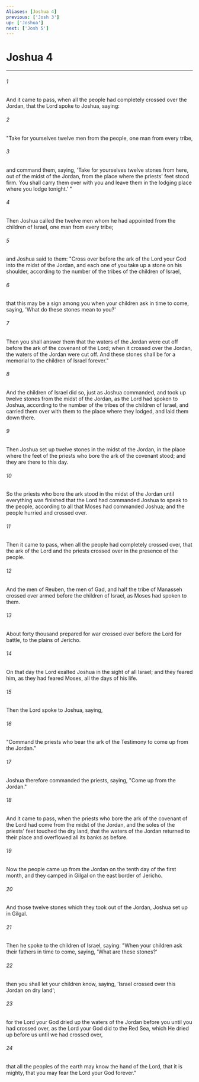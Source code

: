 ```yaml
---
Aliases: [Joshua 4]
previous: ['Josh 3']
up: ['Joshua']
next: ['Josh 5']
---
```

# Joshua 4

***


###### 1 
And it came to pass, when all the people had completely crossed over the Jordan, that the Lord spoke to Joshua, saying: 

###### 2 
"Take for yourselves twelve men from the people, one man from every tribe, 

###### 3 
and command them, saying, 'Take for yourselves twelve stones from here, out of the midst of the Jordan, from the place where the priests' feet stood firm. You shall carry them over with you and leave them in the lodging place where you lodge tonight.' " 

###### 4 
Then Joshua called the twelve men whom he had appointed from the children of Israel, one man from every tribe; 

###### 5 
and Joshua said to them: "Cross over before the ark of the Lord your God into the midst of the Jordan, and each one of you take up a stone on his shoulder, according to the number of the tribes of the children of Israel, 

###### 6 
that this may be a sign among you when your children ask in time to come, saying, 'What do these stones mean to you?' 

###### 7 
Then you shall answer them that the waters of the Jordan were cut off before the ark of the covenant of the Lord; when it crossed over the Jordan, the waters of the Jordan were cut off. And these stones shall be for a memorial to the children of Israel forever." 

###### 8 
And the children of Israel did so, just as Joshua commanded, and took up twelve stones from the midst of the Jordan, as the Lord had spoken to Joshua, according to the number of the tribes of the children of Israel, and carried them over with them to the place where they lodged, and laid them down there. 

###### 9 
Then Joshua set up twelve stones in the midst of the Jordan, in the place where the feet of the priests who bore the ark of the covenant stood; and they are there to this day. 

###### 10 
So the priests who bore the ark stood in the midst of the Jordan until everything was finished that the Lord had commanded Joshua to speak to the people, according to all that Moses had commanded Joshua; and the people hurried and crossed over. 

###### 11 
Then it came to pass, when all the people had completely crossed over, that the ark of the Lord and the priests crossed over in the presence of the people. 

###### 12 
And the men of Reuben, the men of Gad, and half the tribe of Manasseh crossed over armed before the children of Israel, as Moses had spoken to them. 

###### 13 
About forty thousand prepared for war crossed over before the Lord for battle, to the plains of Jericho. 

###### 14 
On that day the Lord exalted Joshua in the sight of all Israel; and they feared him, as they had feared Moses, all the days of his life. 

###### 15 
Then the Lord spoke to Joshua, saying, 

###### 16 
"Command the priests who bear the ark of the Testimony to come up from the Jordan." 

###### 17 
Joshua therefore commanded the priests, saying, "Come up from the Jordan." 

###### 18 
And it came to pass, when the priests who bore the ark of the covenant of the Lord had come from the midst of the Jordan, and the soles of the priests' feet touched the dry land, that the waters of the Jordan returned to their place and overflowed all its banks as before. 

###### 19 
Now the people came up from the Jordan on the tenth day of the first month, and they camped in Gilgal on the east border of Jericho. 

###### 20 
And those twelve stones which they took out of the Jordan, Joshua set up in Gilgal. 

###### 21 
Then he spoke to the children of Israel, saying: "When your children ask their fathers in time to come, saying, 'What are these stones?' 

###### 22 
then you shall let your children know, saying, 'Israel crossed over this Jordan on dry land'; 

###### 23 
for the Lord your God dried up the waters of the Jordan before you until you had crossed over, as the Lord your God did to the Red Sea, which He dried up before us until we had crossed over, 

###### 24 
that all the peoples of the earth may know the hand of the Lord, that it is mighty, that you may fear the Lord your God forever."
